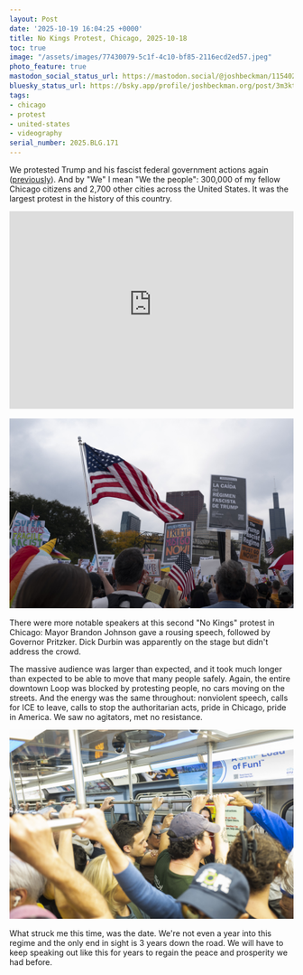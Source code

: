 ```yaml
---
layout: Post
date: '2025-10-19 16:04:25 +0000'
title: No Kings Protest, Chicago, 2025-10-18
toc: true
image: "/assets/images/77430079-5c1f-4c10-bf85-2116ecd2ed57.jpeg"
photo_feature: true
mastodon_social_status_url: https://mastodon.social/@joshbeckman/115402042497511656
bluesky_status_url: https://bsky.app/profile/joshbeckman.org/post/3m3ktpe6jhz2i
tags:
- chicago
- protest
- united-states
- videography
serial_number: 2025.BLG.171
---
```

We protested Trump and his fascist federal government actions again ([previously](https://www.joshbeckman.org/blog/no-kings-protest-in-chicago)). And by "We" I mean "We the people": 300,000 of my fellow Chicago citizens and 2,700 other cities across the United States. It was the largest protest in the history of this country.

<iframe width="100%" height="350" src="https://www.youtube-nocookie.com/embed/dN-pumqxAfU?si=_tOsoQo4o5G_0IM1" title="YouTube video player" frameborder="0" allow="accelerometer; autoplay; clipboard-write; encrypted-media; gyroscope; picture-in-picture; web-share" referrerpolicy="strict-origin-when-cross-origin" allowfullscreen></iframe>

![Peaceful protesters in Grant Park](/assets/images/77430079-5c1f-4c10-bf85-2116ecd2ed57.jpeg)

There were more notable speakers at this second "No Kings" protest in Chicago: Mayor Brandon Johnson gave a rousing speech, followed by Governor Pritzker. Dick Durbin was apparently on the stage but didn't address the crowd.

The massive audience was larger than expected, and it took much longer than expected to be able to move that many people safely. Again, the entire downtown Loop was blocked by protesting people, no cars moving on the streets. And the energy was the same throughout: nonviolent speech, calls for ICE to leave, calls to stop the authoritarian acts, pride in Chicago, pride in America. We saw no agitators, met no resistance.

![Riding the Red Line down to the loop at 11am, it was already packed completely full](/assets/images/fd0895bf-b56b-474b-81e1-43818029e680.jpeg)

What struck me this time, was the date. We're not even a year into this regime and the only end in sight is 3 years down the road. We will have to keep speaking out like this for years to regain the peace and prosperity we had before.
